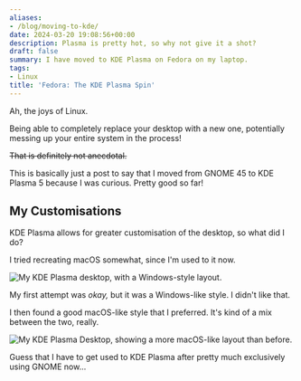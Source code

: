 ```yaml
---
aliases:
- /blog/moving-to-kde/
date: 2024-03-20 19:08:56+00:00
description: Plasma is pretty hot, so why not give it a shot?
draft: false
summary: I have moved to KDE Plasma on Fedora on my laptop.
tags:
- Linux
title: 'Fedora: The KDE Plasma Spin'
---
```


Ah, the joys of Linux.

Being able to completely replace your desktop with a new one, potentially messing up your entire system in the process!

~~That is definitely not anecdotal.~~

This is basically just a post to say that I moved from GNOME 45 to KDE Plasma 5 because I was curious. Pretty good so far!

## My Customisations

KDE Plasma allows for greater customisation of the desktop, so what did I do?

I tried recreating macOS somewhat, since I'm used to it now.

![My KDE Plasma desktop, with a Windows-style layout.](/images/linux/Fedora-desktop-KDE-1.png 'My KDE Plasma desktop, with a Windows-style layout.')

My first attempt was *okay,* but it was a Windows-like style. I didn't like that.

I then found a good macOS-like style that I preferred. It's kind of a mix between the two, really.

![My KDE Plasma Desktop, showing a more macOS-like layout than before.](/images/linux/Fedora-desktop-KDE-2.png 'My KDE Plasma Desktop, showing a more macOS-like layout than before.')

Guess that I have to get used to KDE Plasma after pretty much exclusively using GNOME now...